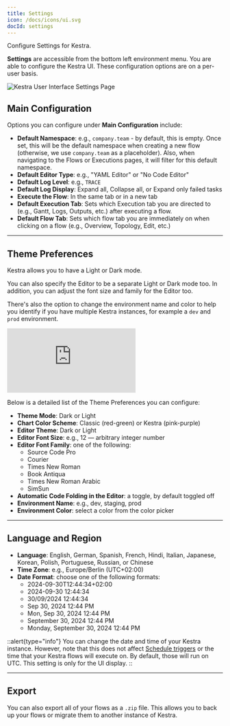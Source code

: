 ```yaml
---
title: Settings
icon: /docs/icons/ui.svg
docId: settings
---
```


Configure Settings for Kestra.

**Settings** are accessible from the bottom left environment menu. You are able to configure the Kestra UI. These configuration options are on a per-user basis.

![Kestra User Interface Settings Page](/docs/user-interface-guide/13-Settings.png)


## Main Configuration

Options you can configure under **Main Configuration** include:
- **Default Namespace**: e.g., `company.team` - by default, this is empty. Once set, this will be the default namespace when creating a new flow (otherwise, we use `company.team` as a placeholder). Also, when navigating to the Flows or Executions pages, it will filter for this default namespace.
- **Default Editor Type**: e.g., "YAML Editor" or "No Code Editor"
- **Default Log Level**: e.g., `TRACE`
- **Default Log Display**: Expand all, Collapse all, or Expand only failed tasks
- **Execute the Flow**: In the same tab or in a new tab
- **Default Execution Tab**: Sets which Execution tab you are directed to (e.g., Gantt, Logs, Outputs, etc.) after executing a flow.
- **Default Flow Tab**: Sets which flow tab you are immediately on when clicking on a flow (e.g., Overview, Topology, Edit, etc.)

---

## Theme Preferences

Kestra allows you to have a Light or Dark mode.

You can also specify the Editor to be a separate Light or Dark mode too. In addition, you can adjust the font size and family for the Editor too.

There's also the option to change the environment name and color to help you identify if you have multiple Kestra instances, for example a `dev` and `prod` environment.

<div class="video-container">
    <iframe src="https://www.youtube.com/embed/8hXLiVKUr8k?si=EuxnZcfmVQqxVw45" title="YouTube video player" frameborder="0" allow="accelerometer; autoplay; clipboard-write; encrypted-media; gyroscope; picture-in-picture; web-share" referrerpolicy="strict-origin-when-cross-origin" allowfullscreen></iframe>
</div>

Below is a detailed list of the Theme Preferences you can configure:

- **Theme Mode**: Dark or Light
- **Chart Color Scheme**: Classic (red-green) or Kestra (pink-purple)
- **Editor Theme**: Dark or Light
- **Editor Font Size**: e.g., 12 — arbitrary integer number
- **Editor Font Family**: one of the following:
  - Source Code Pro
  - Courier
  - Times New Roman
  - Book Antiqua
  - Times New Roman Arabic
  - SimSun
- **Automatic Code Folding in the Editor**: a toggle, by default toggled off
- **Environment Name**: e.g., dev, staging, prod
- **Environment Color**: select a color from the color picker

---

## Language and Region

- **Language**: English, German, Spanish, French, Hindi, Italian, Japanese, Korean, Polish, Portuguese, Russian, or Chinese
- **Time Zone**: e.g., Europe/Berlin (UTC+02:00)
- **Date Format**: choose one of the following formats:
  - 2024-09-30T12:44:34+02:00
  - 2024-09-30 12:44:34
  - 30/09/2024 12:44:34
  - Sep 30, 2024 12:44 PM
  - Mon, Sep 30, 2024 12:44 PM
  - September 30, 2024 12:44 PM
  - Monday, September 30, 2024 12:44 PM

::alert{type="info"}
You can change the date and time of your Kestra instance. However, note that this does not affect [Schedule triggers](../04.workflow-components/07.triggers/01.schedule-trigger.md) or the time that your Kestra flows will execute on. By default, those will run on UTC. This setting is only for the UI display.
::

---

## Export

You can also export all of your flows as a `.zip` file. This allows you to back up your flows or migrate them to another instance of Kestra.
